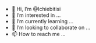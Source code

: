 - 👋 Hi, I’m @Ichiebitisi
- 👀 I’m interested in ...
- 🌱 I’m currently learning ...
- 💞️ I’m looking to collaborate on ...
- 📫 How to reach me ...

<!---
Ichiebitisi/Ichiebitisi is a ✨ special ✨ repository because its `README.md` (this file) appears on your GitHub profile.
You can click the Preview link to take a look at your changes.
--->
